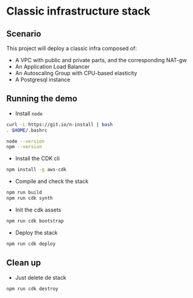 # Classic infrastructure stack

## Scenario

This project will deploy a classic infra composed of:

* A VPC with public and private parts, and the corresponding NAT-gw
* An Application Load Balancer
* An Autoscaling Group with CPU-based elasticity
* A Postgresql instance

## Running the demo

* Install `node`

```bash
curl -L https://git.io/n-install | bash
. $HOME/.bashrc 

node --version
npm --version
```

* Install the CDK cli

```bash
npm install -g aws-cdk
```

* Compile and check the stack

```bash
npm run build
npm run cdk synth
```

* Init the cdk assets

```bash
npm run cdk bootstrap
```

* Deploy the stack

```bash
npm run cdk deploy
```

## Clean up

* Just delete de stack

```bash
npm run cdk destroy
```